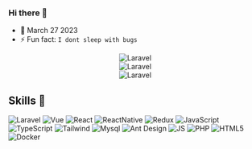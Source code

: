 
### Hi there 👋
- 🌱  March 27 2023
- ⚡ Fun fact: `I dont sleep with bugs`
<div align="center">
  <img src="https://d1dowa0nsnd8m2.cloudfront.net/w8fthm%2Fpreview%2F61515699%2Fmain_large.gif?response-content-disposition=inline%3Bfilename%3D%22main_large.gif%22%3B&response-content-type=image%2Fgif&Expires=1728609380&Signature=SVCFJMBL3V7oC0AVOWoI~MqROcDxQJHW1q7QnMdjbh8eKWdEx6MVDqAoamDFsG2nae~v~j8qW~sGLIs-HYRxa66ErXesID4-uqXndNI4jhImmPHW5Ytt4g69Y~kViCYPku9K-xPzGyHikB8ia430o7RcazHg5iYQcdFusiPE3x8hcKzTcvbXg8dDses3tXQsUnaQcF-0LHUlve~OsFIph8Yb0TgjyPJv6IlK-h7j-0q9-bDrtDFHXRN5QRIjKWDUXgMK071o32ID87FthWXb9r3cZkMr9YzOz7sTeDsaKo1THDp9xEeM8ceIFnTl6FZjEv9t1vzPk4wn2vCYPRDYhw__&Key-Pair-Id=APKAJT5WQLLEOADKLHBQ" alt="Laravel">
</div>

<div align="center">
  <img src="https://media2.giphy.com/media/v1.Y2lkPTc5MGI3NjExbmh2NWt2MTQ5aGk2bjFsazNhZnQyN2FvbjBqM2FzbjNrYWJmdTU3aiZlcD12MV9pbnRlcm5hbF9naWZfYnlfaWQmY3Q9Zw/5Ch2Z4c4FfFw4/giphy.webp" alt="Laravel">
</div>
<div align="center">
  <img src="https://user-images.githubusercontent.com/74038190/225813708-98b745f2-7d22-48cf-9150-083f1b00d6c9.gif" alt="Laravel">
</div>

## Skills 🙌
![Laravel](https://img.shields.io/badge/Laravel-FF2D20?style=for-the-badge&logo=laravel&logoColor=white)
![Vue](https://img.shields.io/badge/Vue.js-35495E?style=for-the-badge&logo=vue.js&logoColor=4FC08D)
![React](https://img.shields.io/badge/React-20232A?style=for-the-badge&logo=react&logoColor=61DAFB)
![ReactNative](https://img.shields.io/badge/React_Native-20232A?style=for-the-badge&logo=react&logoColor=61DAFB)
![Redux](https://img.shields.io/badge/Redux-593D88?style=for-the-badge&logo=redux&logoColor=white)
![JavaScript](https://img.shields.io/badge/javascript-%23323330.svg?style=for-the-badge&logo=javascript&logoColor=%23F7DF1E)
![TypeScript](https://img.shields.io/badge/typescript-%23007ACC.svg?style=for-the-badge&logo=typescript&logoColor=white)
![Tailwind](https://img.shields.io/badge/Tailwind_CSS-38B2AC?style=for-the-badge&logo=tailwind-css&logoColor=white)
![Mysql](https://img.shields.io/badge/MySQL-00000F?style=for-the-badge&logo=mysql&logoColor=white)
![Ant Design](https://img.shields.io/badge/Ant%20Design-1890FF?style=for-the-badge&logo=antdesign&logoColor=white)
![JS](https://img.shields.io/badge/CSS3-1572B6?style=for-the-badge&logo=css3&logoColor=white)
![PHP](https://img.shields.io/badge/php-%23777BB4.svg?style=for-the-badge&logo=php&logoColor=white)
![HTML5](https://img.shields.io/badge/html5-%23E34F26.svg?style=for-the-badge&logo=html5&logoColor=white)
![Docker](https://img.shields.io/badge/Docker-2CA5E0?style=for-the-badge&logo=docker&logoColor=white)

<!-- https://github.com/alexandresanlim/Badges4-README.md-Profile-->
<!-- ## Expertise 👻 -->
<!-- ![Top Langs](https://github-readme-stats.vercel.app/api/top-langs/?username=San103&layout=compact) -->
<!--
**San103/San103** is a ✨ _special_ ✨ repository because its `README.md` (this file) appears on your GitHub profile.

Here are some ideas to get you started:

- 🔭 I’m currently working on ...
- 🌱 I’m currently learning ...
- 👯 I’m looking to collaborate on ...
- 🤔 I’m looking for help with ...
- 💬 Ask me about ...
- 📫 How to reach me: ...
- 😄 Pronouns: ...
- ⚡ Fun fact: ...
-->
